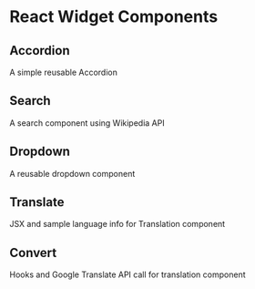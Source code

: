 # React Widget Components

## Accordion

A simple reusable Accordion

## Search

A search component using Wikipedia API

## Dropdown

A reusable dropdown component

## Translate

JSX and sample language info for Translation component

## Convert

Hooks and Google Translate API call for translation component
